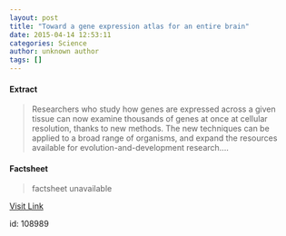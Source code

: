 ```yaml
---
layout: post
title: "Toward a gene expression atlas for an entire brain"
date: 2015-04-14 12:53:11
categories: Science
author: unknown author
tags: []
---
```



#### Extract
>Researchers who study how genes are expressed across a given tissue can now examine thousands of genes at once at cellular resolution, thanks to new methods. The new techniques can be applied to a broad range of organisms, and expand the resources available for evolution-and-development research....

#### Factsheet
>factsheet unavailable

[Visit Link](http://feeds.sciencedaily.com/~r/sciencedaily/~3/7TNK60e4uuU/150414085311.htm)

id:  108989
